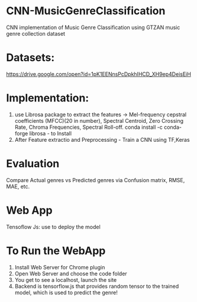 # CNN-MusicGenreClassification
CNN implementation of Music Genre Classification using GTZAN music genre collection dataset
# Datasets:
https://drive.google.com/open?id=1pK1EENnsPcDpkhIHCD_XH9ep4DeisEiH

# Implementation:
1. use Librosa package to extract the features -> Mel-frequency cepstral coefficients (MFCC)(20 in number), Spectral Centroid, Zero Crossing Rate, Chroma Frequencies, Spectral Roll-off.
conda install -c conda-forge librosa - to Install
2. After Feature extractio and Preprocessing - Train a CNN using TF,Keras

# Evaluation
Compare Actual genres vs Predicted genres via Confusion matrix, RMSE, MAE, etc.

# Web App
Tensoflow Js: use to deploy the model

# To Run the WebApp
1. Install Web Server for Chrome plugin
2. Open Web Server and choose the code folder
3. You get to see a localhost, launch the site
4. Backend is tensorflow.js that provides random tensor to the trained model, which is used to predict the genre!

